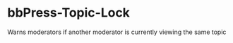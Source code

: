 bbPress-Topic-Lock
==================

Warns moderators if another moderator is currently viewing the same topic
